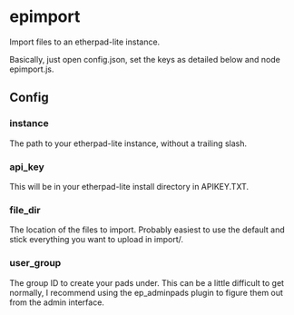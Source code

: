 # epimport

Import files to an etherpad-lite instance.

Basically, just open config.json, set the keys as detailed below and node
epimport.js.

## Config

### instance

The path to your etherpad-lite instance, without a trailing slash.

### api_key

This will be in your etherpad-lite install directory in APIKEY.TXT.

### file_dir

The location of the files to import. Probably easiest to use the default and
stick everything you want to upload in import/.

### user_group

The group ID to create your pads under. This can be a little difficult to get
normally, I recommend using the ep_adminpads plugin to figure them out from the
admin interface.
